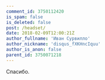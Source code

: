 ```yaml
---
comment_id: 3750112420
is_spam: false
is_deleted: false
post: /headset/
date: 2018-02-09T12:00:21Z
author_fullname: 'Иван Сурвилло'
author_nickname: 'disqus_fXKHncIquu'
author_is_anon: false
parent_id: 3750071218
---
```


<p>Спасибо.</p>
